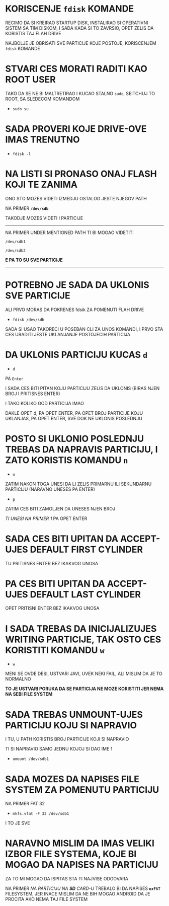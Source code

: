 # KORISCENJE `fdisk` KOMANDE

RECIMO DA SI KREIRAO STARTUP DISK, INSTALIRAO SI OPERATIVNI SISTEM SA TIM DISKOM, I SADA KADA SI TO ZAVRSIO, OPET ZELIS DA KORISTIS TAJ FLAH DRIVE

NAJBOLJE JE OBRISATI SVE PARTICIJE KOJE POSTOJE, KORISCENJEM `fdisk` KOMANDE

# STVARI CES MORATI RADITI KAO ROOT USER

TAKO DA SE NE BI MALTRETIRAO I KUCAO STALNO `sudo`, SEITCHUJ TO ROOT, SA SLEDECOM KOMANDOM

- `sudo su`

# SADA PROVERI KOJE DRIVE-OVE IMAS TRENUTNO

- `fdisk -l`

# NA LISTI SI PRONASO ONAJ FLASH KOJI TE ZANIMA

ONO STO MOZES VIDETI IZMEDJU OSTALOG JESTE NJEGOV PATH

NA PRIMER **`/dev/sdb`**

TAKODJE MOZES VIDETI I PARTICIJE

***

NA PRIMER UNDER MENTIONED PATH TI BI MOGAO VIDETIT:

`/dev/sdb1`

`/dev/sdb2`

**E PA TO SU SVE PARTICIJE**

***

# POTREBNO JE SADA DA UKLONIS SVE PARTICIJE

ALI PRVO MORAS DA POKRENES fdsik ZA POMENUTI FLAH DRIVE

- `fdisk /dev/sdb`

SADA SI USAO TAKORECI U POSEBAN CLI ZA UNOS KOMANDI, I PRVO STA CES URADITI JESTE UKLANJANJE POSTOJECIH PARTICIJA

# DA UKLONIS PARTICIJU KUCAS `d`

- `d`

PA `Enter`

I SADA CES BITI PITAN KOJU PARTICIJU ZELIS DA UKLONIS (BIRAS NJEN BROJ I PRITISNES ENTER)

I TAKO KOLIKO GOD PARTICIJA IMAO

DAKLE OPET d, PA OPET ENTER, PA OPET BROJ PARTICIJE KOJU UKLANJAS, PA OPET ENTER, SVE DOK NE UKLONIS POSLEDNJU

# POSTO SI UKLONIO POSLEDNJU TREBAS DA NAPRAVIS PARTICIJU, I ZATO KORISTIS KOMANDU `n`

- `n`

ZATIM NAKON TOGA UNESI DA LI ZELIS PRIMARNU ILI SEKUNDARNU PARTICIJU (NARAVNO UNESES PA ENTER)

- `p`

ZATIM CES BITI ZAMOLJEN DA UNESES NJEN BROJ

*TI UNESI NA PRIMER 1* PA OPET ENTER

# SADA CES BITI UPITAN DA ACCEPT-UJES DEFAULT FIRST CYLINDER

TU PRITISNES ENTER BEZ IKAKVOG UNOSA

# PA CES BITI UPITAN DA ACCEPT-UJES DEFAULT LAST CYLINDER

OPET PRITISNI ENTER BEZ IKAKVOG UNOSA

# I SADA TREBAS DA INICIJALIZUJES WRITING PARTICIJE, TAK OSTO CES KORISTITI KOMANDU `w`

- `w`

MENI SE OVDE DESI, USTVARI JAVI, UVEK NEKI FAIL, ALI MISLIM DA JE TO NORMALNO

**TO JE USTVARI PORUKA DA SE PARTICIJA NE MOZE KORISTITI JER NEMA NA SEBI FILE SYSTEM**

# SADA TREBAS UNMOUNT-UJES PARTICIJU KOJU SI NAPRAVIO

I TU, U PATH KORISTIS BROJ PARTICIJE KOJI SI NAPRAVIO

TI SI NAPRAVIO SAMO JEDNU KOJOJ SI DAO IME 1

- `umount /dev/sdb1`

# SADA MOZES DA NAPISES FILE SYSTEM ZA POMENUTU PARTICIJU

NA PRIMER FAT 32

- `mkfs.vfat -F 32 /dev/sdb1`

I TO JE SVE

# NARAVNO MISLIM DA IMAS VELIKI IZBOR FILE SYSTEMA, KOJE BI MOGAO DA NAPISES NA PARTICIJU

ZA TO MI MOGAO DA ISPITAS STA TI NAJVISE ODGOVARA

NA PRIMER *NA PARTICIJU NA **SD** CARD-U* TREBALO BI DA NAPISES **`exFAT`** FILESYSTEM, JER INACE MISLIM DA NE BIH MOGAO ANDROID DA JE PROCITA AKO NEMA TAJ FILE SYSTEM
